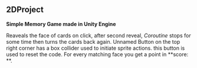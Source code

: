 ## 2DProject
 
**Simple Memory Game made in Unity Engine**

Reaveals the face of cards on click, after second reveal, *Coroutine* stops for some time then turns the cards back again.
Unnamed Button on the top right corner has a box collider used to initiate sprite actions. this button is used to reset the code.
For every matching face you get a point in **score: **.
